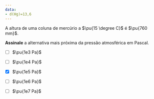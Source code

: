 ```yaml
---
data:
- d(Hg)=13,6
---
```

A altura de uma coluna de mercúrio a $\pu{15 \degree C}$ é $\pu{760 mm}$.

**Assinale** a alternativa mais próxima da pressão atmosférica em Pascal.

- [ ] $\pu{1e3 Pa}$
- [ ] $\pu{1e4 Pa}$
- [x] $\pu{1e5 Pa}$
- [ ] $\pu{1e6 Pa}$
- [ ] $\pu{1e7 Pa}$



